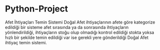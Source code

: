 # Python-Project
Afet İhtiyaçları Temin Sistemi
Doğal Afet ihtiyaçlarının afete göre kategorize edildiği bir sisteme afet sırasında ya da sonrasında
ihtiyaçların yönlendirildiği, ihtiyaçların stoğu olup olmadığı kontrol edildiği stokta yoksa hızlı bir şekilde
temin edildiği var ise gerekli yere gönderildiği Doğal Afet ihtiyaç temin sistemi.
